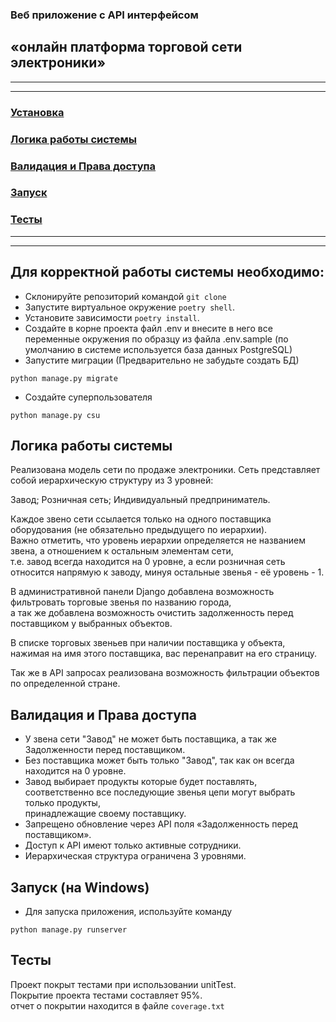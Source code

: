 ### Веб приложение с API интерфейсом
## «онлайн платформа торговой сети электроники»

---

---

### [Установка](#title1)
### [Логика работы системы](#title2)
### [Валидация и Права доступа](#title3)
### [Запуск](#title4)
### [Тесты](#title5)

---

---

## <a id="title1">Для корректной работы системы необходимо:</a>

- Склонируйте репозиторий командой 
`git clone`
- Запустите виртуальное окружение `poetry shell`.
- Установите зависимости `poetry install`.
- Создайте в корне проекта файл .env и внесите в него все переменные окружения по образцу из файла .env.sample (по умолчанию в
  системе
  используется база данных PostgreSQL)
- Запустите миграции (Предварительно не забудьте создать БД)
```shell
python manage.py migrate
```
- Создайте суперпользователя  
```shell
python manage.py csu
```

<a id="title2">Логика работы системы</a>
---
Реализована модель сети по продаже электроники.
Сеть представляет собой иерархическую структуру из 3 уровней:

Завод;
Розничная сеть;
Индивидуальный предприниматель.

Каждое звено сети ссылается только на одного поставщика оборудования (не обязательно предыдущего по иерархии).  
Важно отметить, что уровень иерархии определяется не названием звена, 
а отношением к остальным элементам сети,  
т.е. завод всегда находится на 0 уровне, 
а если розничная сеть относится напрямую к заводу, минуя остальные звенья - её уровень - 1.

В административной панели Django добавлена возможность фильтровать торговые звенья по названию города,  
а так же добавлена возможность очистить задолженность перед поставщиком у выбранных объектов.

В списке торговых звеньев при наличии поставщика у объекта, нажимая на имя этого поставщика, вас перенаправит на его страницу.

Так же в API запросах реализована возможность фильтрации объектов по определенной стране.


<a id="title3">Валидация и Права доступа</a>
---

- У звена сети "Завод" не может быть поставщика, а так же Задолженности перед поставщиком.
- Без поставщика может быть только "Завод", так как он всегда находится на 0 уровне.
- Завод выбирает продукты которые будет поставлять,  
соответственно все последующие звенья цепи могут выбрать только продукты,  
принадлежащие своему поставщику.
- Запрещено обновление через API поля «Задолженность перед поставщиком».
- Доступ к API имеют только активные сотрудники.
- Иерархическая структура ограничена 3 уровнями.

<a id="title4">Запуск (на Windows)</a>
---

- Для запуска приложения, используйте команду 
```shell
python manage.py runserver
```

<a id="title5">Тесты</a>
---

Проект покрыт тестами при использовании unitTest.  
Покрытие проекта тестами составляет 95%.  
отчет о покрытии находится в файле ```coverage.txt```
